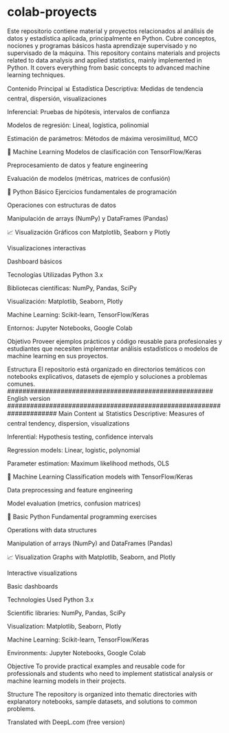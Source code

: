 # colab-proyects
Este repositorio contiene material y proyectos relacionados al análisis de datos y estadística aplicada, principalmente en Python. Cubre conceptos, nociones y programas básicos hasta aprendizaje supervisado y no supervisado de la máquina.
This repository contains materials and projects related to data analysis and applied statistics, mainly implemented in Python. It covers everything from basic concepts to advanced machine learning techniques.

Contenido Principal
📊 Estadística
Descriptiva: Medidas de tendencia central, dispersión, visualizaciones

Inferencial: Pruebas de hipótesis, intervalos de confianza

Modelos de regresión: Lineal, logística, polinomial

Estimación de parámetros: Métodos de máxima verosimilitud, MCO

🤖 Machine Learning
Modelos de clasificación con TensorFlow/Keras

Preprocesamiento de datos y feature engineering

Evaluación de modelos (métricas, matrices de confusión)

🐍 Python Básico
Ejercicios fundamentales de programación

Operaciones con estructuras de datos

Manipulación de arrays (NumPy) y DataFrames (Pandas)

📈 Visualización
Gráficos con Matplotlib, Seaborn y Plotly

Visualizaciones interactivas

Dashboard básicos

Tecnologías Utilizadas
Python 3.x

Bibliotecas científicas: NumPy, Pandas, SciPy

Visualización: Matplotlib, Seaborn, Plotly

Machine Learning: Scikit-learn, TensorFlow/Keras

Entornos: Jupyter Notebooks, Google Colab

Objetivo
Proveer ejemplos prácticos y código reusable para profesionales y estudiantes que necesiten implementar análisis estadísticos o modelos de machine learning en sus proyectos.

Estructura
El repositorio está organizado en directorios temáticos con notebooks explicativos, datasets de ejemplo y soluciones a problemas comunes.
###################################################### English version #####################################################################
Main Content
📊 Statistics
Descriptive: Measures of central tendency, dispersion, visualizations

Inferential: Hypothesis testing, confidence intervals

Regression models: Linear, logistic, polynomial

Parameter estimation: Maximum likelihood methods, OLS

🤖 Machine Learning
Classification models with TensorFlow/Keras

Data preprocessing and feature engineering

Model evaluation (metrics, confusion matrices)

🐍 Basic Python
Fundamental programming exercises

Operations with data structures

Manipulation of arrays (NumPy) and DataFrames (Pandas)

📈 Visualization
Graphs with Matplotlib, Seaborn, and Plotly

Interactive visualizations

Basic dashboards

Technologies Used
Python 3.x

Scientific libraries: NumPy, Pandas, SciPy

Visualization: Matplotlib, Seaborn, Plotly

Machine Learning: Scikit-learn, TensorFlow/Keras

Environments: Jupyter Notebooks, Google Colab

Objective
To provide practical examples and reusable code for professionals and students who need to implement statistical analysis or machine learning models in their projects.

Structure
The repository is organized into thematic directories with explanatory notebooks, sample datasets, and solutions to common problems.

Translated with DeepL.com (free version)
